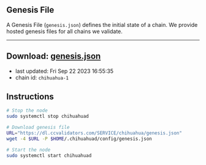 ## Genesis File
A Genesis File (`genesis.json`) defines the initial state of a chain. We provide hosted genesis files for all chains we validate.

---
**Download: [genesis.json](https://dl.ccvalidators.com/SERVICE/chihuahua/genesis.json)**
---

- last updated: Fri Sep 22 2023 16:55:35
- chain id: `chihuahua-1`

## Instructions
```sh
# Stop the node
sudo systemctl stop chihuahuad

# Download genesis file
URL="https://dl.ccvalidators.com/SERVICE/chihuahua/genesis.json"
wget -4 $URL -P $HOME/.chihuahuad/config/genesis.json

# Start the node
sudo systemctl start chihuahuad
```
